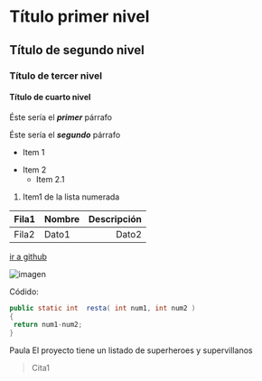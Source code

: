 # Título primer nivel

## Título de segundo nivel

### Título de tercer nivel

#### Título de cuarto nivel

Éste sería el ___primer___ párrafo

Éste sería el ***segundo*** párrafo

- Item 1
* Item 2
    -   Item 2.1
1. Item1 de la lista numerada

|Fila1|Nombre|Descripción|
|----|----|----:|
|Fila2|Dato1|Dato2|

[ir a github](https://github.com/evahdez/Proyecto1)

![imagen](https://d301sr5gafysq2.cloudfront.net/frontbucket/assets/present/empty-state.43f18054.svg)

Códido:
```java
public static int  resta( int num1, int num2 )
{
 return num1-num2;
}
```

Paula
El proyecto tiene un listado de superheroes y supervillanos
> Cita1
